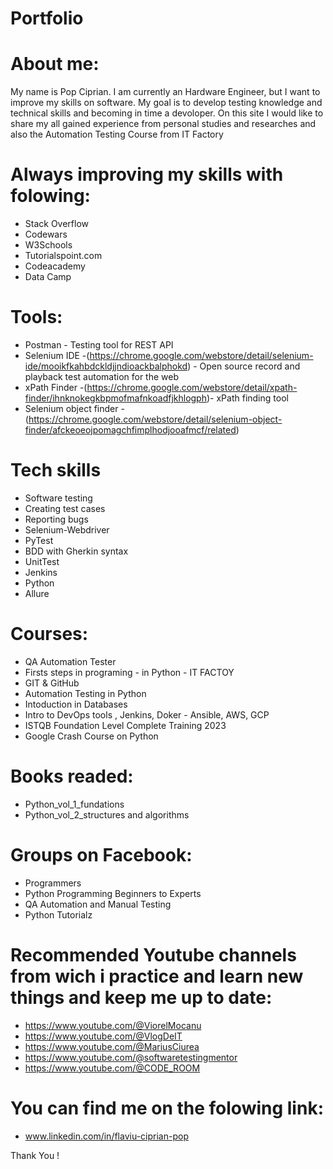 # Portfolio
# About me:
My name is Pop Ciprian. I am currently an Hardware Engineer, but I want to improve my skills on software. 
My goal is to develop testing knowledge and technical skills and becoming in time a devoloper. On this site I would like to share my all gained experience from personal studies and researches and also the Automation Testing Course from IT Factory


# Always improving my skills with folowing:
- Stack Overflow
- Codewars
- W3Schools
- Tutorialspoint.com
- Codeacademy
- Data Camp

# Tools:
- Postman - Testing tool for REST API
- Selenium IDE -(https://chrome.google.com/webstore/detail/selenium-ide/mooikfkahbdckldjjndioackbalphokd) - Open source record and playback test automation for the web
- xPath Finder -(https://chrome.google.com/webstore/detail/xpath-finder/ihnknokegkbpmofmafnkoadfjkhlogph)- xPath finding tool
- Selenium object finder - (https://chrome.google.com/webstore/detail/selenium-object-finder/afckeoeojpomagchfimplhodjooafmcf/related)

# Tech skills
- Software testing
- Creating test cases
- Reporting bugs
- Selenium-Webdriver
- PyTest
- BDD with Gherkin syntax
- UnitTest
- Jenkins
- Python
- Allure

# Courses:
- QA Automation Tester
- Firsts steps in programing - in Python - IT FACTOY
- GIT & GitHub
- Automation Testing in Python
- Intoduction in Databases
- Intro to DevOps tools , Jenkins, Doker - Ansible, AWS, GCP
- ISTQB Foundation Level Complete Training 2023
- Google Crash Course on Python
  
# Books readed:
- Python_vol_1_fundations
- Python_vol_2_structures and algorithms

# Groups on Facebook: 
- Programmers
- Python Programming Beginners to Experts
- QA Automation and Manual Testing
- Python Tutorialz


# Recommended Youtube channels from wich i practice and learn new things and keep me up to date:
- https://www.youtube.com/@ViorelMocanu
- https://www.youtube.com/@VlogDeIT
- https://www.youtube.com/@MariusCiurea
- https://www.youtube.com/@softwaretestingmentor
- https://www.youtube.com/@CODE_ROOM


# You can find me on the folowing link:
- www.linkedin.com/in/flaviu-ciprian-pop

Thank You !


